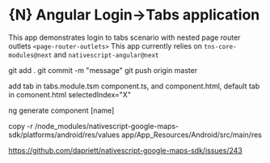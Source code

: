 # {N} Angular Login->Tabs application
This app demonstrates login to tabs scenario with nested page router outlets ```<page-router-outlets>```
This app currently relies on ```tns-core-modules@next``` and ```nativescript-angular@next```

git add .
git commit -m "message"
git push origin master

add tab in tabs.module.tsm component.ts, and component.html, default tab in comonent.html selectedIndex="X"

ng generate component [name]

copy -r /node_modules/nativescript-google-maps-sdk/platforms/android/res/values app/App_Resources/Android/src/main/res

https://github.com/dapriett/nativescript-google-maps-sdk/issues/243